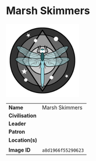 # Marsh Skimmers

<img src="https://raw.githubusercontent.com/jesskelsall/astarus-images/main/symbols/a8d1966f55290623.png" height="200" />

|||
| --- | --- |
| **Name** | Marsh Skimmers | organisation.2
| **Civilisation** | |
| **Leader** | |
| **Patron** | |
| **Location(s)** | |
|||
| **Image ID** | `a8d1966f55290623` |
